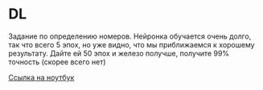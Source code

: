 # DL

Задание по определению номеров. Нейронка обучается очень долго, так что всего 5 эпох, но уже видно, что мы приближаемся к хорошему результату. Дайте ей 50 эпох и железо получше, получите 99% точность (скорее всего нет)

[Ссылка на ноутбук](https://github.com/monobearotaku/DL/blob/main/Tinkoff.ipynb)
